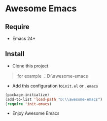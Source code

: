 # Awesome Emacs

## Require

- Emacs 24+

## Install

- Clone this project

> for example ：D:\\awesome-emacs

- Add this configuration to`init.el` or `.emacs` 

```lisp
(package-initialize)
(add-to-list 'load-path "D:\\awesome-emacs")
(require 'init-emacs)
```

- Enjoy Awesome Emacs
